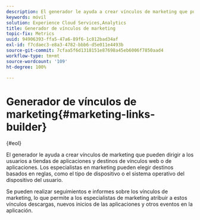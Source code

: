 ```yaml
---
description: El generador le ayuda a crear vínculos de marketing que pueden dirigir a los usuarios a tiendas de aplicaciones y destinos de vínculos web o de aplicaciones. Los especialistas en marketing pueden elegir destinos basados en reglas, como el tipo de dispositivo o el sistema operativo del dispositivo del usuario.
keywords: móvil
solution: Experience Cloud Services,Analytics
title: Generador de vínculos de marketing
topic-fix: Metrics
uuid: 94906393-ffa5-47a6-89f6-1c812bad34af
exl-id: f7cdaec3-e8a3-4782-bbb6-d5e011e4493b
source-git-commit: 7cfaa5f6d1318151e87698a45eb6006f7850aad4
workflow-type: tm+mt
source-wordcount: '109'
ht-degree: 100%

---
```


# Generador de vínculos de marketing{#marketing-links-builder}

{#eol}

El generador le ayuda a crear vínculos de marketing que pueden dirigir a los usuarios a tiendas de aplicaciones y destinos de vínculos web o de aplicaciones. Los especialistas en marketing pueden elegir destinos basados en reglas, como el tipo de dispositivo o el sistema operativo del dispositivo del usuario.

Se pueden realizar seguimientos e informes sobre los vínculos de marketing, lo que permite a los especialistas de marketing atribuir a estos vínculos descargas, nuevos inicios de las aplicaciones y otros eventos en la aplicación.
